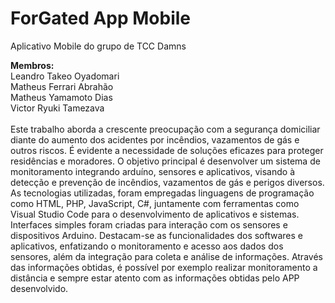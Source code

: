 # ForGated App Mobile
Aplicativo Mobile do grupo de TCC Damns

<b>Membros:</b><br>
Leandro Takeo Oyadomari<br>
Matheus Ferrari Abrahão<br>
Matheus Yamamoto Dias<br>
Victor Ryuki Tamezava<br>
<br>
Este trabalho aborda a crescente preocupação com a segurança domiciliar diante do aumento dos acidentes por incêndios, vazamentos de gás e outros riscos. É evidente a necessidade de soluções eficazes para proteger residências e moradores. O objetivo principal é desenvolver um sistema de monitoramento integrando arduíno, sensores e aplicativos, visando à detecção e prevenção de incêndios, vazamentos de gás e perigos diversos. As tecnologias utilizadas, foram empregadas linguagens de programação como HTML, PHP, JavaScript, C#, juntamente com ferramentas como Visual Studio Code para o desenvolvimento de aplicativos e sistemas. Interfaces simples foram criadas para interação com os sensores e dispositivos Arduino. Destacam-se as funcionalidades dos softwares e aplicativos, enfatizando o monitoramento e acesso aos dados dos sensores, além da integração para coleta e análise de informações. Através das informações obtidas, é possível por exemplo realizar monitoramento a distância e sempre estar atento com as informações obtidas pelo APP desenvolvido.
